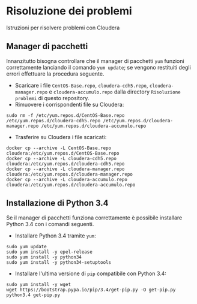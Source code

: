 # Risoluzione dei problemi
Istruzioni per risolvere problemi con Cloudera

## Manager di pacchetti
Innanzitutto bisogna controllare che il manager di pacchetti `yum` funzioni correttamente lanciando il comando `yum update`; se vengono restituiti degli errori effettuare la procedura seguente.
- Scaricare i file `CentOS-Base.repo`, `cloudera-cdh5.repo`, `cloudera-manager.repo` e `cloudera-accumulo.repo` dalla directory `Risoluzione problemi` di questo repository.
- Rimuovere i corrispondenti file su Cloudera:
```
sudo rm -f /etc/yum.repos.d/CentOS-Base.repo /etc/yum.repos.d/cloudera-cdh5.repo /etc/yum.repos.d/cloudera-manager.repo /etc/yum.repos.d/cloudera-accumulo.repo
```
- Trasferire su Cloudera i file scaricati:
```
docker cp --archive -L CentOS-Base.repo cloudera:/etc/yum.repos.d/CentOS-Base.repo
docker cp --archive -L cloudera-cdh5.repo cloudera:/etc/yum.repos.d/cloudera-cdh5.repo
docker cp --archive -L cloudera-manager.repo cloudera:/etc/yum.repos.d/cloudera-manager.repo
docker cp --archive -L cloudera-accumulo.repo cloudera:/etc/yum.repos.d/cloudera-accumulo.repo
```

## Installazione di Python 3.4
Se il manager di pacchetti funziona correttamente è possibile installare Python 3.4 con i comandi seguenti.
- Installare Python 3.4 tramite `yum`:
```
sudo yum update
sudo yum install -y epel-release
sudo yum install -y python34
sudo yum install -y python34-setuptools
```
- Installare l'ultima versione di `pip` compatibile con Python 3.4:
```
sudo yum install -y wget
wget https://bootstrap.pypa.io/pip/3.4/get-pip.py -O get-pip.py
python3.4 get-pip.py
```